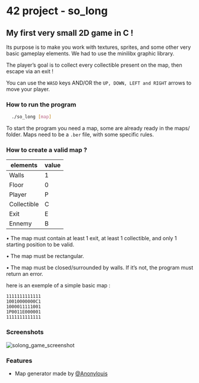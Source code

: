 
# 42 project - so_long

## My first very small 2D game in C !

Its purpose is to make you work with textures, sprites,
and some other very basic gameplay elements.
We had to use the minilibx graphic library.

The player’s goal is to collect every collectible present on the map, then escape via an exit !

You can use the ``WASD`` keys AND/OR the ``UP, DOWN, LEFT and RIGHT`` arrows to move your player.


### How to run the program

```bash
  ./so_long [map]
```

To start the program you need a map, some are already ready in the maps/ folder.
Maps need to be a ``.ber`` file, with some specific rules. 
 ### How to create a valid map ?

|elements|value|
| ----------------- | ------------------------------------------------------------------ |
| Walls | 1 |
| Floor | 0 |
| Player | P |
| Collectible | C |
| Exit | E |
| Ennemy | B |

• The map must contain at least 1 exit, at least 1 collectible, and only 1 starting position to
be valid.

• The map must be rectangular.

• The map must be closed/surrounded by walls. If it’s not, the program must return
an error.

here is an exemple of a simple basic map :

```
1111111111111
10010000000C1
1000011111001
1P0011E000001
1111111111111
```


### Screenshots

![solong_game_screenshot](https://github.com/shikalou/so_long/assets/94800038/54eacff4-68eb-4099-93dd-e30aede90012)

### Features

- Map generator made by [@Anonylouis](https://github.com/anonylouis)
